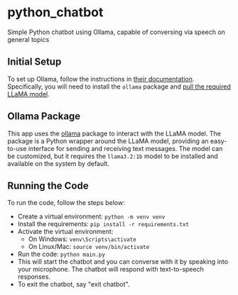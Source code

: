 # python_chatbot
Simple Python chatbot using Ollama, capable of conversing via speech on general topics

## Initial Setup
To set up Ollama, follow the instructions in [their documentation](https://ollama.com/download). Specifically, you will need to install the `ollama` package and [pull the required LLaMA model](https://ollama.com/search).

## Ollama Package
This app uses the [ollama](https://pypi.org/project/ollama/) package to interact with the LLaMA model. The package is a Python wrapper around the LLaMA model, providing an easy-to-use interface for sending and receiving text messages. The model can be customized, but it requires the `llama3.2:1b` model to be installed and available on the system by default.

## Running the Code
To run the code, follow the steps below:

* Create a virtual environment: `python -m venv venv`
* Install the requirements: `pip install -r requirements.txt`
* Activate the virtual environment:
	+ On Windows: `venv\Scripts\activate`
	+ On Linux/Mac: `source venv/bin/activate`
* Run the code: `python main.py`
* This will start the chatbot and you can converse with it by speaking into your microphone. The chatbot will respond with text-to-speech responses.
* To exit the chatbot, say "exit chatbot".
